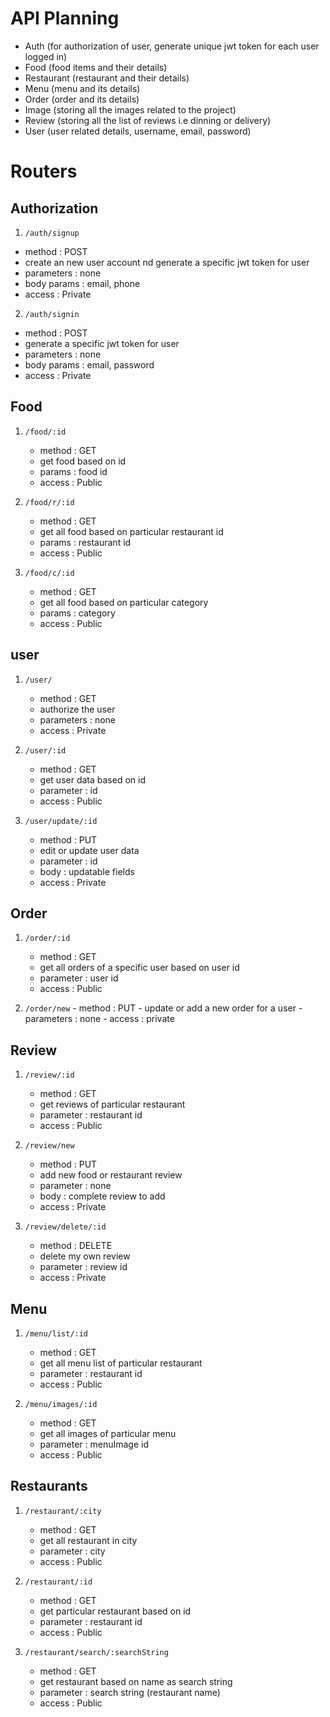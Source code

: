 # API Planning
- Auth (for authorization of user, generate unique jwt token for each user logged in)
- Food (food items and their details)
- Restaurant (restaurant and their details)
- Menu (menu and its details)
- Order (order and its details)
- Image (storing all the images related to the project)
- Review (storing all the list of reviews i.e dinning or delivery)
- User (user related details, username, email, password)

# Routers 

## Authorization
 1. `/auth/signup`

   - method : POST
   - create an new user account nd generate a specific jwt token for user
   - parameters : none
   - body params : email, phone
   - access : Private

 2. `/auth/signin`
   - method : POST
   - generate a specific jwt token for user
   - parameters : none
   - body params : email, password
   - access : Private

## Food 
 1. `/food/:id`
    - method : GET
    - get food based on id
    - params : food id
    - access : Public

 2. `/food/r/:id`
    - method : GET
    - get all food based on particular restaurant id
    - params : restaurant id
    - access : Public

 3. `/food/c/:id`
    - method : GET
    - get all food based on particular category
    - params : category
    - access : Public
## user
 1. `/user/ `   
    - method : GET
    - authorize the user
    - parameters : none
    - access : Private

 2. `/user/:id`  
    - method : GET
    - get user data based on id
    - parameter : id
    - access : Public

 3. `/user/update/:id ` 
    - method : PUT  
    - edit or update user data
    - parameter : id
    - body : updatable fields
    - access : Private
## Order
 1. `/order/:id`
    - method : GET
    - get all orders of a specific user based on user id
    - parameter : user id
    - access : Public

 2.  `/order/new`
    - method : PUT
    - update or add a new order for a user
    - parameters : none
    - access : private

## Review
 1. `/review/:id`
    - method : GET
    - get reviews of particular restaurant
    - parameter : restaurant id
    - access : Public 

 2. `/review/new`
    - method : PUT
    - add new food or restaurant review
    - parameter : none
    - body : complete review to add
    - access : Private 

 3. `/review/delete/:id`
    - method : DELETE
    - delete my own review
    - parameter : review id
    - access : Private

## Menu
 1. `/menu/list/:id`
    - method : GET
    - get all menu list of particular restaurant
    - parameter : restaurant id
    - access : Public

 2. `/menu/images/:id`
    - method : GET
    - get all images of particular menu
    - parameter : menuImage id
    - access : Public

## Restaurants
 1. `/restaurant/:city`
    - method : GET
    - get all restaurant in city
    - parameter : city
    - access : Public

 2. `/restaurant/:id`
    - method : GET
    - get particular restaurant based on id
    - parameter : restaurant id
    - access : Public

 3. `/restaurant/search/:searchString`
    - method : GET
    - get restaurant based on name as search string
    - parameter : search string (restaurant name)
    - access : Public
